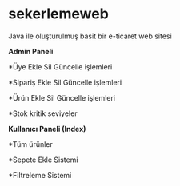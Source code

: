 # sekerlemeweb
Java ile oluşturulmuş basit bir e-ticaret web sitesi

**Admin Paneli**


*Üye Ekle Sil Güncelle işlemleri

*Sipariş Ekle Sil Güncelle işlemleri

*Ürün Ekle Sil Güncelle işlemleri

*Stok kritik seviyeler


**Kullanıcı Paneli (Index)**



*Tüm ürünler

*Sepete Ekle Sistemi

*Filtreleme Sistemi


